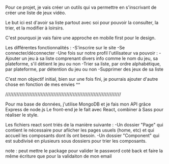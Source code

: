 Pour ce projet, je vais créer un outils qui va permettre en s'inscrivant de créer une liste de jeux vidéo.

Le but ici est d'avoir sa liste partout avec soi pour pouvoir la consulter, la trier, et la modifier à loirsirs.

C'est pourquoi je vais faire une approche en mobile first pour le design.

Les différentes fonctionnalités : 
    -S'inscrire sur le site
    -Se connecter/déconnecter
    -Une fois sur notre profil l'utilisateur va pouvoir : 
        -Ajouter un jeu à sa liste comprenant divers info comme le nom du jeu, sa plateforme, s'il détient le jeu ou non
        -Trier sa liste, par ordre alphabétique, par plateforme, par détention du jeu ou non
        -Supprimer des jeux de sa liste

C'est mon objectif initial, bien sur une fois fini, je pourrais ajouter d'autre chose en fonction de mes envies ^^

////////////////////////////////////////////////////////////////////////

Pour ma base de données, j'utilise MongoDB et je fais mon API grâce Express de node.js
Le front-end je le fait avec React, combiner à Sass pour réaliser le style.

Les fichiers react sont triés de la manière suivante : 
-Un dossier "Page" qui contient le nécessaire pour afiicher les pages usuels (home, etc) et qui accueil les composants dont ils ont besoin.
-Un dossier "Component" qui est subdivisé en plusieurs sous dossiers pour trier les composants.

note : peut mettre le package pour valider le password coté back et faire la même écriture que pour la validaiton de mon email
